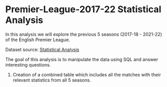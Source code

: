 # Premier-League-2017-22 Statistical Analysis

In this analysis we will explore the previous 5 seasons (2017-18 - 2021-22) of the English Premier League. 

Dataset source: [Statistical Analysis](https://www.football-data.co.uk/englandm.php)

The goal of this analysis is to manipulate the data using SQL and answer interesting questions.

1. Creation of a combined table which includes all the matches with their relevant statistics from all 5 seasons.
